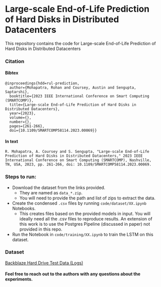 # Large-scale End-of-Life Prediction of Hard Disks in Distributed Datacenters

This repository contains the code for Large-scale End-of-Life Prediction of Hard Disks in Distributed Datacenters

### Citation

#### Bibtex

```
@inproceedings{hdd=rul-prediction,
  author={Mohapatra, Rohan and Coursey, Austin and Sengupta, Saptarshi},
  booktitle={2023 IEEE International Conference on Smart Computing (SMARTCOMP)},
  title={Large-scale End-of-Life Prediction of Hard Disks in Distributed Datacenters},
  year={2023},
  volume={},
  number={},
  pages={261-266},
  doi={10.1109/SMARTCOMP58114.2023.00069}}
```

#### In text

```
R. Mohapatra, A. Coursey and S. Sengupta, "Large-scale End-of-Life Prediction of Hard Disks in Distributed Datacenters," 2023 IEEE International Conference on Smart Computing (SMARTCOMP), Nashville, TN, USA, 2023, pp. 261-266, doi: 10.1109/SMARTCOMP58114.2023.00069.
```

### Steps to run:

- Download the dataset from the links provided.
  - They are named as `data_*.zip`.
  - You will need to provide the path and list of zips to extract the data.
- Create the condensed `.csv` files by running `code/dataset/XX.ipynb` Notebooks.
  - This creates files based on the provided models in input. You will ideally need all the .csv files to reproduce results. An extension of this work is to use the Postgres Pipeline (discussed in paper) not provided in this repo.
- Run the Notebook in `code/training/XX.ipynb` to train the LSTM on this dataset.

### Dataset

[Backblaze Hard Drive Test Data (Logs)](https://www.backblaze.com/cloud-storage/resources/hard-drive-test-data)

#### Feel free to reach out to the authors with any questions about the experiments.
